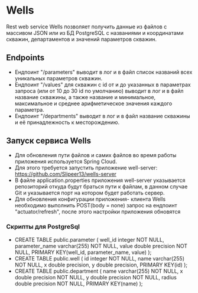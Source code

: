 # Wells
Rest web service Wells позволяет получить данные из файлов с массивом JSON или из БД PostgreSQL с названиями и координатами скважин,
департаментов и значений параметров скважин. 

## Endpoints 
- Ендпоинт "/parameters" выводит в лог и в файл список названий всех уникальных параметров скважин.
- Ендпоинт "/values" для скважин с id от и до указанных в параметрах запроса (или от 10 до 30 id по умолчанию) выводит в лог и в файл название скважины, 
а также название и минимальное, максимальное и среднее арифметическое значения каждого параметра.
- Ендпоинт "/departments" выводит в лог и в файл название скважины и её принадлежность к месторождению.

## Запуск сервиса Wells
- Для обновления пути файлов и самих файлов во время работы приложения используется Spring Cloud.
- Для этого требуется запустить приложение well-server: https://github.com/Slipeer13/wells-server
- В файле application.properties приложения well-server указывается репозиторий откуда будут браться пути к файлам, в данном случае Git и указывается порт на котором
будет работать сервер.
- Для обновления конфигурации приложения- клиента Wells необходимо выполнить POST(body = none) запрос на ендпоинт "actuator/refresh", 
после этого настройки приложения обновятся 
### Скрипты для PostgreSql
- CREATE TABLE public.parameter
(
    well_id integer NOT NULL,
    parameter_name varchar(255) NOT NULL,
    value double precision NOT NULL,
	PRIMARY KEY(well_id, parameter_name, value)
);
- CREATE TABLE public.well
(
    id integer NOT NULL,
    name varchar(255) NOT NULL,
    x double precision,
    y double precision,
	PRIMARY KEY(id)
);
- CREATE TABLE public.department
(
    name varchar(255) NOT NULL,
    x double precision NOT NULL,
    y double precision NOT NULL,
    radius double precision NOT NULL,
	PRIMARY KEY(name)
);
